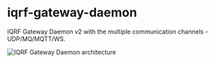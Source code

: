 # iqrf-gateway-daemon
IQRF Gateway Daemon v2 with the multiple communication channels - UDP/MQ/MQTT/WS.

![IQRF Gateway Daemon architecture](https://github.com/iqrfsdk/iqrf-gateway-daemon/blob/master/doc/iqrf-gateway-daemon.png)
